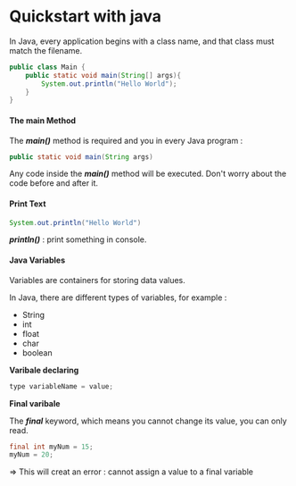 # Quickstart with java

In Java, every application begins with a class name, and that class must match the filename.  

```java
public class Main {
    public static void main(String[] args){
        System.out.println("Hello World");
    }
}
```
#### The main Method  
The ***main()*** method is required and you in every Java program :

````java
public static void main(String args)
````

Any code inside the ***main()*** method will be executed. Don't worry about the code before and after it.

#### Print Text

````java
System.out.println("Hello World")
````

***println()*** : print something in console.

#### Java Variables

Variables are containers for storing data values.

In Java, there are different types of variables, for example :  
- String
- int
- float
- char
- boolean

**Varibale declaring**
````java
type variableName = value;
````

**Final varibale**

The ***final*** keyword, which means you cannot change its value, you can only read.

````java
final int myNum = 15;
myNum = 20;
````

⇒ This will creat an error : cannot assign a value to a final variable